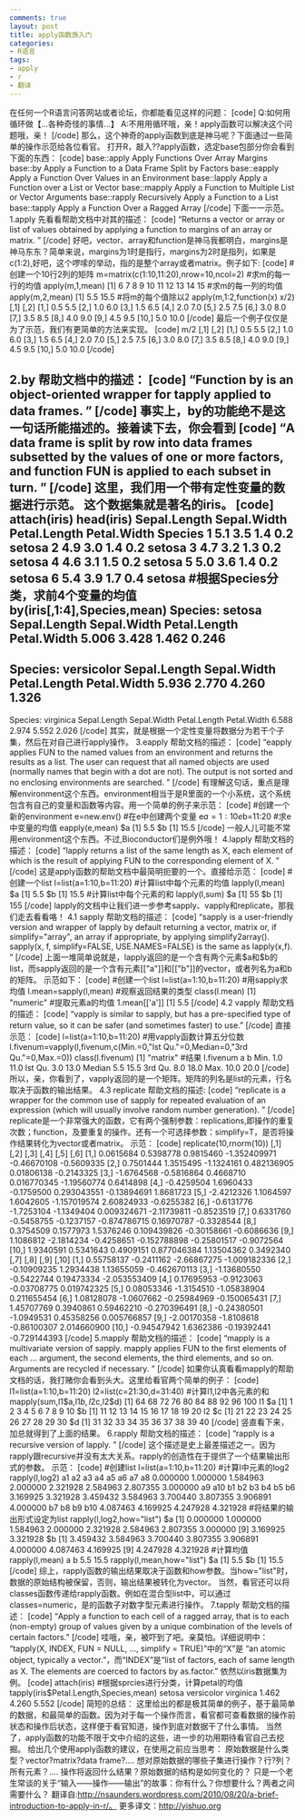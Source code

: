 ```yaml
---
comments: true
layout: post
title: apply函数族入门
categories:
- R语言
tags:
- apply
- r
- 翻译
---
```


在任何一个R语言问答网站或者论坛，你都能看见这样的问题：
[code]
Q:如何用循环做【...各种奇怪的事情...】
A:不用用循环哦，亲！apply函数可以解决这个问题哦，亲！
[/code]
那么，这个神奇的apply函数到底是神马呢？下面通过一些简单的操作示范给各位看官。
打开R，敲入??apply函数，选定base包部分你会看到下面的东西：
[code]
base::apply Apply Functions Over Array Margins
base::by Apply a Function to a Data Frame Split by Factors
base::eapply Apply a Function Over Values in an Environment
base::lapply Apply a Function over a List or Vector
base::mapply Apply a Function to Multiple List or Vector Arguments
base::rapply Recursively Apply a Function to a List
base::tapply Apply a Function Over a Ragged Array
[/code]
下面一一示范。
1.apply
先看看帮助文档中对其的描述：
[code]
“Returns a vector or array or list of values obtained by applying a function to margins of an array or matrix. ”
[/code]
好吧，vector、array和function是神马我都明白，margins是神马东东？简单来说，margins为1时是指行，margins为2时是指列，如果是c(1:2),好吧，这个啰嗦的举动，指的是整个array或者matrix。例子如下:
[code]
#创建一个10行2列的矩阵
m=matrix(c(1:10,11:20),nrow=10,ncol=2)
#求m的每一行的均值
apply(m,1,mean)
[1] 6 7 8 9 10 11 12 13 14 15
#求m的每一列的均值
apply(m,2,mean)
[1] 5.5 15.5
#将m的每个值除以2
apply(m,1:2,function(x) x/2)
[,1] [,2]
[1,] 0.5 5.5
[2,] 1.0 6.0
[3,] 1.5 6.5
[4,] 2.0 7.0
[5,] 2.5 7.5
[6,] 3.0 8.0
[7,] 3.5 8.5
[8,] 4.0 9.0
[9,] 4.5 9.5
[10,] 5.0 10.0
[/code]
最后一个例子仅仅是为了示范，我们有更简单的方法来实现。
[code]
m/2
[,1] [,2]
[1,] 0.5 5.5
[2,] 1.0 6.0
[3,] 1.5 6.5
[4,] 2.0 7.0
[5,] 2.5 7.5
[6,] 3.0 8.0
[7,] 3.5 8.5
[8,] 4.0 9.0
[9,] 4.5 9.5
[10,] 5.0 10.0
[/code]

2.by
帮助文档中的描述：
[code]
“Function by is an object-oriented wrapper for tapply applied to data frames. ”
[/code]
事实上，by的功能绝不是这一句话所能描述的。接着读下去，你会看到
[code]
“A data frame is split by row into data frames subsetted by the values of one or more factors, and function FUN is applied to each subset in turn. ”
[/code]
这里，我们用一个带有定性变量的数据进行示范。
这个数据集就是著名的iris。
[code]
attach(iris)
head(iris)
Sepal.Length Sepal.Width Petal.Length Petal.Width Species
1 5.1 3.5 1.4 0.2 setosa
2 4.9 3.0 1.4 0.2 setosa
3 4.7 3.2 1.3 0.2 setosa
4 4.6 3.1 1.5 0.2 setosa
5 5.0 3.6 1.4 0.2 setosa
6 5.4 3.9 1.7 0.4 setosa
#根据Species分类，求前4个变量的均值
by(iris[,1:4],Species,mean)
Species: setosa
Sepal.Length Sepal.Width Petal.Length Petal.Width
5.006 3.428 1.462 0.246
---------------------------------------------------------
Species: versicolor
Sepal.Length Sepal.Width Petal.Length Petal.Width
5.936 2.770 4.260 1.326
--------------------------------------------------------
Species: virginica
Sepal.Length Sepal.Width Petal.Length Petal.Width
6.588 2.974 5.552 2.026
[/code]
其实，就是根据一个定性变量将数据分为若干个子集，然后在对自己进行apply操作。
3.eapply
帮助文档的描述：
[code]
“eapply applies FUN to the named values from an environment and returns the results as a list. The user can request that all named objects are used (normally names that begin with a dot are not). The output is not sorted and no enclosing environments are searched. ”
[/code]
有理解这句话，重点是理解environment这个东西。environment相当于是R里面的一个小系统，这个系统包含有自己的变量和函数等内容。用一个简单的例子来示范：
[code]
#创建一个新的environment
e=new.env()
#在e中创建两个变量
e$a=1:10
e$b=11:20
#求e中变量的均值
eapply(e,mean)
$a
[1] 5.5
$b
[1] 15.5
[/code]
一般人儿可能不常用environment这个东西。不过,Bioconductor们是例外哦！
4.lapply
帮助文档的描述：
[code]
“lapply returns a list of the same length as X, each element of which is the result of applying FUN to the corresponding element of X. ”
[/code]
这是apply函数的帮助文档中最简明扼要的一个。直接给示范：
[code]
#创建一个list
l=list(a=1:10,b=11:20)
#计算list中每个元素的均值
lapply(l,mean)
$a
[1] 5.5
$b
[1] 15.5
#计算list中每个元素的和
lapply(l,sum)
$a
[1] 55
$b
[1] 155
[/code]
lapply的文档中让我们进一步参考sapply、vapply和replicate。那我们走去看看咯！
4.1 sapply
帮助文档的描述：
[code]
“sapply is a user-friendly version and wrapper of lapply by default returning a vector, matrix or, if simplify="array", an array if appropriate, by applying simplify2array(). sapply(x, f, simplify=FALSE, USE.NAMES=FALSE) is the same as lapply(x,f). ”
[/code]
上面一堆简单说就是，lapply返回的是一个含有两个元素$a和$b的list，而sapply返回的是一个含有元素[["a"]]和[["b"]]的vector，或者列名为a和b的矩阵。
示范如下：
[code]
#创建一个list
l=list(a=1:10,b=11:20)
#用sapply求均值
l.mean=sapply(l,mean)
#观察返回结果的类型
class(l.mean)
[1] "numeric"
#提取元素a的均值
1.mean[['a']]
[1] 5.5
[/code]
4.2 vapply
帮助文档的描述：
[code]
“vapply is similar to sapply, but has a pre-specified type of return value, so it can be safer (and sometimes faster) to use.”
[/code]
直接示范：
[code]
l=list(a=1:10,b=11:20)
#用vapply函数计算五分位数
l.fivenum=vapply(l,fivenum,c(Min.=0,"lst Qu."=0,Median=0,"3rd Qu."=0,Max.=0))
class(l.fivenum)
[1] "matrix"
#结果
l.fivenum
a b
Min. 1.0 11.0
lst Qu. 3.0 13.0
Median 5.5 15.5
3rd Qu. 8.0 18.0
Max. 10.0 20.0
[/code]
所以，亲，你看到了，vapply返回的是一个矩阵。矩阵的列名是list的元素，行名取决于函数的输出结果。
4.3 replicate
帮助文档的描述:
[code]
“replicate is a wrapper for the common use of sapply for repeated evaluation of an expression (which will usually involve random number generation). ”
[/code]
replicate是一个非常强大的函数，它有两个强制参数：replications,即操作的重复次数；function，及要重复的操作。还有一个可选择参数：simplify=T，是否将操作结果转化为vector或者matrix。
示范：
[code]
replicate(10,rnorm(10))
[,1] [,2] [,3] [,4] [,5] [,6]
[1,] 0.0615684 0.5398778 0.9815460 -1.352409971 -0.46670108 -0.5609335
[2,] 0.7501444 1.3515495 -1.1324161 0.482136905 0.01806138 -0.2143325
[3,] -1.6764568 -0.5816864 0.4668710 0.016770345 -1.19560774 0.6414898
[4,] -0.4259504 1.6960433 -0.1759500 0.293043551 -0.13894691 1.8681723
[5,] -2.4212326 1.1064597 1.6042605 -1.157019574 2.60824933 -0.6255382
[6,] -0.6131776 -1.7253104 -1.1349404 0.009324671 -2.11739811 -0.8523519
[7,] 0.6331760 -0.5458755 -0.1237157 -0.874786715 0.16970787 -0.3328544
[8,] 0.3754509 0.1577973 1.5376246 0.109439826 -0.30158661 -0.6086636
[9,] 1.1086812 -2.1814234 -0.4258651 -0.152788898 -0.25801517 -0.9072564
[10,] 1.9340591 0.5341643 0.4909151 0.877046384 1.13504362 0.3492340
[,7] [,8] [,9] [,10]
[1,] 0.55758137 -0.2411162 -2.66867275 -1.009182336
[2,] -0.10909235 1.2934438 1.13655059 -0.462670113
[3,] -1.13680550 -0.5422744 0.19473334 -2.053553409
[4,] 0.17695953 -0.9123063 -0.03708775 0.019742325
[5,] 0.08053346 -1.3154510 -1.05838904 0.211655454
[6,] 1.08128078 -1.0607662 -0.25984969 -0.150065431
[7,] 1.45707769 0.3940861 0.59462210 -0.270396491
[8,] -0.24380501 -1.0949531 0.45358256 0.005766857
[9,] -2.00170358 -1.8108618 -0.86100307 2.014660900
[10,] -0.94547942 1.6362386 -0.19392441 -0.729144393
[/code]
5.mapply
帮助文档的描述：
[code]
“mapply is a multivariate version of sapply. mapply applies FUN to the first elements of each ... argument, the second elements, the third elements, and so on. Arguments are recycled if necessary. ”
[/code]
如果你认真看看mapply的帮助文档的话，我打赌你会看到头大。这里给看官两个简单的例子：
[code]
l1=list(a=1:10,b=11:20)
l2=list(c=21:30,d=31:40)
#计算l1,l2中各元素的和
mapply(sum,l1$a,l1$b,l2$c,l2$d)
[1] 64 68 72 76 80 84 88 92 96 100
l1
$a
[1] 1 2 3 4 5 6 7 8 9 10
$b
[1] 11 12 13 14 15 16 17 18 19 20
l2
$c
[1] 21 22 23 24 25 26 27 28 29 30
$d
[1] 31 32 33 34 35 36 37 38 39 40
[/code]
竖直看下来，加总就得到了上面的结果。
6.rapply
帮助文档的描述：
[code]
“rapply is a recursive version of lapply. ”
[/code]
这个描述是史上最差描述之一。因为rapply跟recursive并没有太大关系。rapply的创造性在于提供了一个结果输出形式的参数。
示范：
[code]
#创建list
l=list(a=1:10,b=11:20)
#计算l中元素的log2
rapply(l,log2)
a1 a2 a3 a4 a5 a6 a7 a8
0.000000 1.000000 1.584963 2.000000 2.321928 2.584963 2.807355 3.000000
a9 a10 b1 b2 b3 b4 b5 b6
3.169925 3.321928 3.459432 3.584963 3.700440 3.807355 3.906891 4.000000
b7 b8 b9 b10
4.087463 4.169925 4.247928 4.321928
#将结果的输出形式设定为list
rapply(l,log2,how="list")
$a
[1] 0.000000 1.000000 1.584963 2.000000 2.321928 2.584963 2.807355 3.000000
[9] 3.169925 3.321928
$b
[1] 3.459432 3.584963 3.700440 3.807355 3.906891 4.000000 4.087463 4.169925
[9] 4.247928 4.321928
#计算均值
rapply(l,mean)
a b
5.5 15.5
rapply(l,mean,how="list")
$a
[1] 5.5
$b
[1] 15.5
[/code]
综上，rapply函数的输出结果取决于函数和how参数。当how="list"时，数据的原始结构被保留，否则，输出结果被转化为vector。
当然，看官还可以将classes函数传递给rapply函数。例如在混合型list中，可以通过classes=numeric，是的函数子对数字型元素进行操作。
7.tapply
帮助文档的描述：
[code]
“Apply a function to each cell of a ragged array, that is to each (non-empty) group of values given by a unique combination of the levels of certain factors.”
[/code]
哇哦，亲，被吓到了吧。亲莫怕。详细说明中：
“tapply(X, INDEX, FUN = NULL, ..., simplify = TRUE)”中的“X”是
“an atomic object, typically a vector.”，而“INDEX”是“list of factors, each of same length as X. The elements are coerced to factors by as.factor.”
依然以iris数据集为例。
[code]
attach(iris)
#根据sprcies进行分类，计算petal的均值
tapply(iris$Petal.Length,Species,mean)
setosa versicolor virginica
1.462 4.260 5.552
[/code]
简短的总结：
这里给出的都是极其简单的例子，基于最简单的数据，和最简单的函数。因为对于每一个操作而言，看官都可查看数据的操作前状态和操作后状态，这样便于看官知道，操作到底对数据干了什么事情。
当然了，apply函数的功能不限于文中介绍的这些，进一步的功用期待看官自己去挖掘。
给出几个使用apply函数的建议，在使用之前应当思考：
原始数据是什么类型？vector?matrix?data frame?....
想对原始数据的哪些子集进行操作？行?列？所有元素？....
操作将返回什么结果？原始数据的结构是如何变化的？
只是一个老生常谈的关于“输入——操作——输出”的故事：你有什么？你想要什么？两者之间需要什么？
翻译自:http://nsaunders.wordpress.com/2010/08/20/a-brief-introduction-to-apply-in-r/。
更多译文：http://yishuo.org

